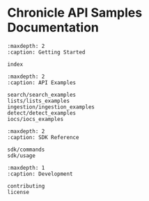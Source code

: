 # Chronicle API Samples Documentation

```{toctree}
:maxdepth: 2
:caption: Getting Started

index
```

```{toctree}
:maxdepth: 2
:caption: API Examples

search/search_examples
lists/lists_examples
ingestion/ingestion_examples
detect/detect_examples
iocs/iocs_examples
```

```{toctree}
:maxdepth: 2
:caption: SDK Reference

sdk/commands
sdk/usage
```

```{toctree}
:maxdepth: 1
:caption: Development

contributing
license
```
